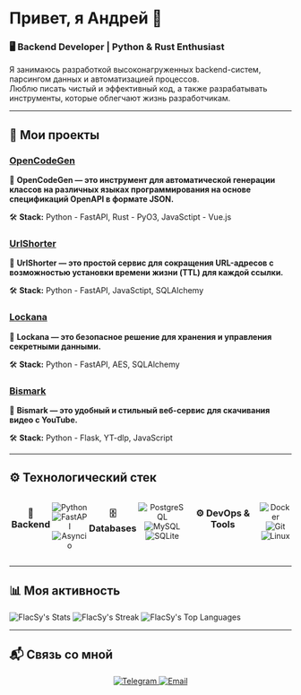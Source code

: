 # Привет, я Андрей 👋

### 🖥 Backend Developer | Python & Rust Enthusiast  

Я занимаюсь разработкой высоконагруженных backend-систем, парсингом данных и автоматизацией процессов.  
Люблю писать чистый и эффективный код, а также разрабатывать инструменты, которые облегчают жизнь разработчикам.

---

## 🚀 **Мои проекты**  

### [OpenCodeGen](https://github.com/FlacSy/OpenCodeGen)  
📌 **OpenCodeGen — это инструмент для автоматической генерации классов на различных языках программирования на основе спецификаций OpenAPI в формате JSON.** 

🛠 **Stack:** Python - FastAPI, Rust - PyO3, JavaSctipt - Vue.js

### [UrlShorter](https://github.com/FlacSy/UrlShorter)  
📌 **UrlShorter — это простой сервис для сокращения URL-адресов с возможностью установки времени жизни (TTL) для каждой ссылки.**  

🛠 **Stack:** Python - FastAPI, JavaSctipt, SQLAlchemy

### [Lockana](https://github.com/FlacSy/Lockana)  
📌 **Lockana — это безопасное решение для хранения и управления секретными данными.**  

🛠 **Stack:** Python - FastAPI, AES, SQLAlchemy

### [Bismark](https://github.com/FlacSy/Bismark)  
📌 **Bismark — это удобный и стильный веб-сервис для скачивания видео с YouTube.**  

🛠 **Stack:** Python - Flask, YT-dlp, JavaScript

---

## ⚙ **Технологический стек**  
<div align="center" style="display: flex;">


### 🐍 **Backend**  
![Python](https://img.shields.io/badge/Python-3776AB?style=for-the-badge&logo=python&logoColor=white)  
![FastAPI](https://img.shields.io/badge/FastAPI-009688?style=for-the-badge&logo=fastapi&logoColor=white)  
![Asyncio](https://img.shields.io/badge/Asyncio-4B8BBE?style=for-the-badge&logo=python&logoColor=white)  

### 🗄 **Databases**  
![PostgreSQL](https://img.shields.io/badge/PostgreSQL-336791?style=for-the-badge&logo=postgresql&logoColor=white)  
![MySQL](https://img.shields.io/badge/MySQL-4479A1?style=for-the-badge&logo=mysql&logoColor=white)  
![SQLite](https://img.shields.io/badge/SQLite-003B57?style=for-the-badge&logo=sqlite&logoColor=white)  

### ⚙ **DevOps & Tools**  
![Docker](https://img.shields.io/badge/Docker-2496ED?style=for-the-badge&logo=docker&logoColor=white)  
![Git](https://img.shields.io/badge/Git-F05032?style=for-the-badge&logo=git&logoColor=white)  
![Linux](https://img.shields.io/badge/Linux-FCC624?style=for-the-badge&logo=linux&logoColor=black)  

</div>

---

## 📊 **Моя активность**  
![FlacSy's Stats](https://github-readme-stats.vercel.app/api?username=FlacSy&theme=vue-dark&show_icons=true&hide_border=true&count_private=true)
![FlacSy's Streak](https://github-readme-streak-stats.herokuapp.com/?user=FlacSy&theme=vue-dark&hide_border=true)
![FlacSy's Top Languages](https://github-readme-stats.vercel.app/api/top-langs/?username=FlacSy&theme=vue-dark&show_icons=true&hide_border=true&layout=compact)

---

## 📬 **Связь со мной**  
<div align="center">
  <a href="https://t.me/FlacSSy">
    <img src="https://img.shields.io/badge/Telegram-26A5E4?style=for-the-badge&logo=telegram&logoColor=white" alt="Telegram"/>
  </a>
  <a href="mailto:flacsy.x@gmail.com">
    <img src="https://img.shields.io/badge/Email-D14836?style=for-the-badge&logo=gmail&logoColor=white" alt="Email"/>
  </a>
</div>
